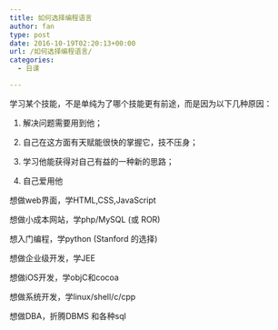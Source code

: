 ```yaml
---
title: 如何选择编程语言
author: fan
type: post
date: 2016-10-19T02:20:13+00:00
url: /如何选择编程语言/
categories:
  - 日课

---
```

学习某个技能，不是单纯为了哪个技能更有前途，而是因为以下几种原因：
  
1. 解决问题需要用到他；
  
2. 自己在这方面有天赋能很快的掌握它，技不压身；
  
3. 学习他能获得对自己有益的一种新的思路；
  
4. 自己爱用他
  
想做web界面，学HTML,CSS,JavaScript
  
想做小成本网站，学php/MySQL (或 ROR)
  
想入门编程，学python (Stanford 的选择)
  
想做企业级开发，学JEE
  
想做iOS开发，学objC和cocoa
  
想做系统开发，学linux/shell/c/cpp
  
想做DBA，折腾DBMS 和各种sql